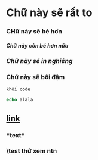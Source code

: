 # Chữ này sẽ rất to
### CHữ này sẽ bé hơn
##### Chữ này còn bé hơn nữa
### *Chữ này sẽ in nghiêng*
### **Chữ này sẽ bôi đậm**
`khối code`
```php
echo alala
```

## [link](https://www.youtube.com/watch?v=jgCVkQhlScc&list=RDjgCVkQhlScc&start_radio=1)

### \*text*
### \test thử xem ntn

